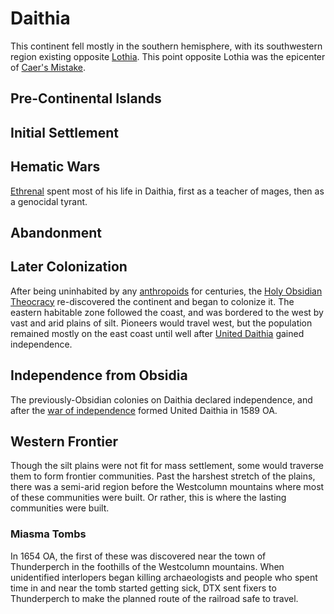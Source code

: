 # Daithia

This continent fell mostly in the southern hemisphere, with its southwestern region existing opposite [Lothia](lothia.md). This point opposite Lothia was the epicenter of [Caer's Mistake](../../history/cataclysms/caers-mistake.md).

## Pre-Continental Islands

## Initial Settlement

## Hematic Wars

[Ethrenal](../../inhabitants/figures/ethrenal.md) spent most of his life in Daithia, first as a teacher of mages, then as a genocidal tyrant.

## Abandonment

## Later Colonization

After being uninhabited by any [anthropoids](../../inhabitants/anthropoids/introduction.md) for centuries, the [Holy Obsidian Theocracy](../../organizations/nations/holy-obsidian-theocracy.md) re-discovered the continent and began to colonize it. The eastern habitable zone followed the coast, and was bordered to the west by vast and arid plains of silt. Pioneers would travel west, but the population remained mostly on the east coast until well after [United Daithia](../../organizations/nations/united-daithia.md) gained independence.

## Independence from Obsidia

The previously-Obsidian colonies on Daithia declared independence, and after the [war of independence](../../history/wars/daithian-independence.md) formed United Daithia in 1589 OA.

## Western Frontier

Though the silt plains were not fit for mass settlement, some would traverse them to form frontier communities. Past the harshest stretch of the plains, there was a semi-arid region before the Westcolumn mountains where most of these communities were built. Or rather, this is where the lasting communities were built.

### Miasma Tombs

In 1654 OA, the first of these was discovered near the town of Thunderperch in the foothills of the Westcolumn mountains. When unidentified interlopers began killing archaeologists and people who spent time in and near the tomb started getting sick, DTX sent fixers to Thunderperch to make the planned route of the railroad safe to travel.